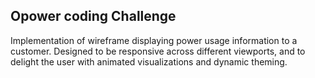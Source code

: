 ## Opower coding Challenge

Implementation of wireframe displaying power usage information to a customer. Designed to be responsive across different viewports, and to delight the user with animated visualizations and dynamic theming.
